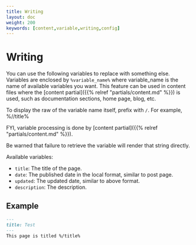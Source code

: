 ```yaml
---
title: Writing
layout: doc
weight: 200
keywords: [content,variable,writing,config]
---
```

# Writing
You can use the following variables to replace with something else. Variables are enclosed by `%variable_name%` where variable_name is the name of available variables you want. This feature can be used in content files where the [content partial]({{% relref "partials/content.md" %}}) is used, such as documentation sections, home page, blog, etc.

To display the raw of the variable name itself, prefix with `/`. For example, %//title%

FYI, variable processing is done by [content partial]({{% relref "partials/content.md" %}}).

Be warned that failure to retrieve the variable will render that string directly.

Available variables:
- `title`: The title of the page.
- `date`: The published date in the local format, similar to post page.
- `updated`: The updated date, similar to above format.
- `description`: The description.

## Example
```markdown
---
title: Test
---
This page is titled %/title%
```